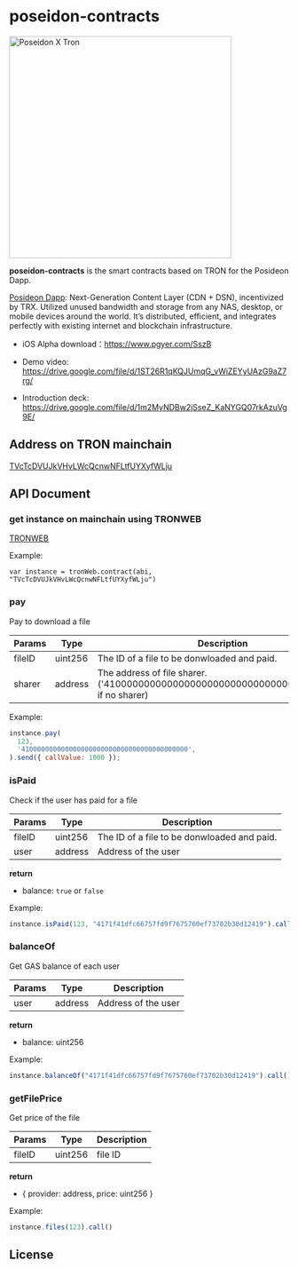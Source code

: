 # poseidon-contracts

<img src="https://i.imgur.com/EDW8T7Q.png" alt="Poseidon X Tron" width="400" />

**poseidon-contracts** is the smart contracts based on TRON for the Posideon Dapp.

[Posideon Dapp](https://poseidon.network/tron-dapp): Next-Generation Content Layer (CDN + DSN), incentivized by TRX. Utilized unused bandwidth and storage from any NAS, desktop, or mobile devices around the world. It’s distributed, efficient, and integrates perfectly with existing internet and blockchain infrastructure.

- iOS Alpha download：https://www.pgyer.com/SszB

- Demo video: https://drive.google.com/file/d/1ST26R1qKQJUmqG_vWiZEYyUAzG9aZ7rg/

- Introduction deck: https://drive.google.com/file/d/1m2MyNDBw2jSseZ_KaNYGQ07rkAzuVg9E/

## Address on TRON mainchain

[TVcTcDVUJkVHvLWcQcnwNFLtfUYXyfWLju](https://tronscan.org/#/contract/TVcTcDVUJkVHvLWcQcnwNFLtfUYXyfWLju)

## API Document

### get instance on mainchain using TRONWEB
[TRONWEB](https://developers.tron.network/docs/tron-web-intro)

Example:

```
var instance = tronWeb.contract(abi, "TVcTcDVUJkVHvLWcQcnwNFLtfUYXyfWLju")
```
### pay

Pay to download a file

Params | Type | Description
--- | --- | ---
fileID | uint256 | The ID of a file to be donwloaded and paid.
sharer | address | The address of file sharer. ('410000000000000000000000000000000000000000' if no sharer)

Example:

```js
instance.pay(
  123,
  '410000000000000000000000000000000000000000',
).send({ callValue: 1000 });
```

### isPaid

Check if the user has paid for a file

Params | Type | Description
--- | --- | ---
fileID | uint256 | The ID of a file to be donwloaded and paid.
user | address | Address of the user

**return**

- balance: `true` or `false`

Example:

```js
instance.isPaid(123, "4171f41dfc66757fd9f7675760ef73702b30d12419").call()
```

### balanceOf

Get GAS balance of each user

Params | Type | Description
--- | --- | ---
user | address | Address of the user

**return**

- balance: uint256

Example:

```js
instance.balanceOf("4171f41dfc66757fd9f7675760ef73702b30d12419").call()
```

### getFilePrice

Get price of the file

Params | Type | Description
--- | --- | ---
fileID | uint256 | file ID

**return**

- { provider: address, price: uint256 }

Example:

```js
instance.files(123).call()
```

## License
